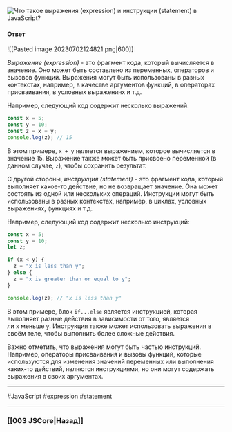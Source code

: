 ![Что такое выражения (expression) и инструкции (statement) в JavaScript?](https://youtu.be/VYQl2GhbCUs?t=706)

#### Ответ

![[Pasted image 20230702124821.png|600]]

*Выражение (expression)* - это фрагмент кода, который вычисляется в значение. Оно может быть составлено из переменных, операторов и вызовов функций. Выражения могут быть использованы в разных контекстах, например, в качестве аргументов функций, в операторах присваивания, в условных выражениях и т.д.

Например, следующий код содержит несколько выражений:

```javascript
const x = 5;
const y = 10;
const z = x + y;
console.log(z); // 15
```

В этом примере, `x + y` является выражением, которое вычисляется в значение 15. Выражение также может быть присвоено переменной (в данном случае, `z`), чтобы сохранить результат.

С другой стороны, *инструкция (statement)* - это фрагмент кода, который выполняет какое-то действие, но не возвращает значение. Она может состоять из одной или нескольких операций. Инструкции могут быть использованы в разных контекстах, например, в циклах, условных выражениях, функциях и т.д.

Например, следующий код содержит несколько инструкций:

```javascript
const x = 5;
const y = 10;
let z;

if (x < y) {
  z = "x is less than y";
} else {
  z = "x is greater than or equal to y";
}

console.log(z); // "x is less than y"
```

В этом примере, блок `if...else` является инструкцией, которая выполняет разные действия в зависимости от того, является ли `x` меньше `y`. Инструкция также может использовать выражения в своём теле, чтобы выполнить более сложные действия.

Важно отметить, что выражения могут быть частью инструкций. Например, операторы присваивания и вызовы функций, которые используются для изменения значений переменных или выполнения каких-то действий, являются инструкциями, но они могут содержать выражения в своих аргументах.

___
#JavaScript #expression #statement

___

### [[003 JSCore|Назад]]